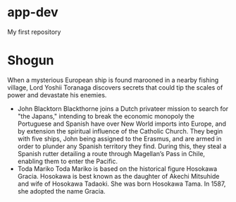 # app-dev
My first repository
# **Shogun** 
When a mysterious European ship is found marooned in a nearby fishing village, Lord Yoshii Toranaga discovers secrets that could tip the scales of power and devastate his enemies.
- John Blacktorn
Blackthorne joins a Dutch privateer mission to search for "the Japans," intending to break the economic monopoly the Portuguese and Spanish have over New World imports into Europe, and by extension the spiritual influence of the Catholic Church. They begin with five ships, John being assigned to the Erasmus, and are armed in order to plunder any Spanish territory they find. During this, they steal a Spanish rutter detailing a route through Magellan’s Pass in Chile, enabling them to enter the Pacific.
- Toda Mariko
Toda Mariko is based on the historical figure Hosokawa Gracia. Hosokawa is best known as the daughter of Akechi Mitsuhide and wife of Hosokawa Tadaoki. She was born Hosokawa Tama. In 1587, she adopted the name Gracia.

